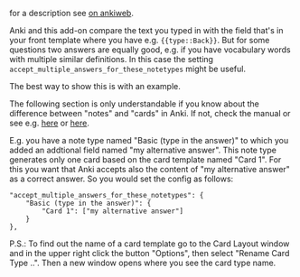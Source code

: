 for a description see [on ankiweb](https://ankiweb.net/shared/info/1836029849).

Anki and this add-on compare the text you typed in with the field that's in your front template 
where you have e.g. `{{type::Back}}`. But for some questions two answers are equally good, e.g.
if you have vocabulary words with multiple similar definitions. In this case the setting 
`accept_multiple_answers_for_these_notetypes` might be useful.

The best way to show this is with an example.

The following section is only understandable if you know about the difference between "notes" and 
"cards" in Anki. If not, check the manual or see e.g. 
[here](https://www.reddit.com/r/Anki/comments/9elfd8/what_is_the_different_between_bury_a_card_and_a/e5pqgqv/) 
or [here](https://www.reddit.com/r/Anki/comments/8w2b5e/the_fundamental_principle_of_anki_card_creation/).

E.g. you have a note type named "Basic (type in the answer)" to which you added an addtional field
named "my alternative answer". This note type generates only one card based on the card template 
named "Card 1". For this you want that Anki accepts also the content of "my alternative answer" 
as a correct answer. So you would set the config as follows:

    "accept_multiple_answers_for_these_notetypes": {
        "Basic (type in the answer)": {
            "Card 1": ["my alternative answer"]
        }
    },

P.S.: To find out the name of a card template go to the Card Layout window and in the upper right
click the button "Options", then select "Rename Card Type ..". Then a new window opens where you
see the card type name.
